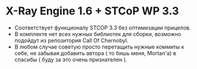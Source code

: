 X-Ray Engine 1.6 + STCoP WP 3.3
==========================
* Соответствует функционалу STCOP 3.3 без оптимизации прицелов.
* В комплекте нет всех нужных библиотек для сборки, возможно подойдут из репозитория Call Of Chernobyl.
* В любом случае советую просто перетащить нужные коммиты к себе, не забывая добавить автора ( то бишь меня, Mortan'a)  в спасибы ( буду за это очень признателен ).
